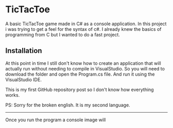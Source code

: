# TicTacToe
A basic TicTacToe game made in C# as a console application. In this project i was trying to get a feel for the syntax of c#. I already knew the basics of programming from C but I wanted to do a fast project.

## Installation

At this point in time I still don't know how to create an application that will actually run without needing to compile in VisualStudio. So you will need to download the folder and open the Program.cs file. And run it using the VisualStudio IDE.

This is my first GitHub repository post so I don't know how everything works.

PS: Sorry for the broken english. It is my second language.

------------------------------------------------------------------------------------------------------------------------------------------------------------------------

Once you run the program a console image will 
